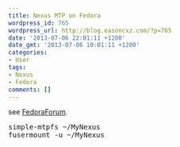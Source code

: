 ```yaml
---
title: Nexus MTP on Fedora
wordpress_id: 765
wordpress_url: http://blog.easoncxz.com/?p=765
date: '2013-07-06 22:01:11 +1200'
date_gmt: '2013-07-06 10:01:11 +1200'
categories:
- User
tags:
- Nexus
- Fedora
comments: []
---
```

<p>see <a href="http://forums.fedoraforum.org/showthread.php?t=286547" target="_blank">FedoraForum</a>.</p>
<pre>simple-mtpfs ~/MyNexus
fusermount -u ~/MyNexus</pre>
